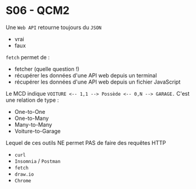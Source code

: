 # S06 - QCM2

Une `Web API` retourne toujours du `JSON`
- vrai
- faux 

`fetch` permet de :
- fetcher (quelle question !)
- récupérer les données d'une API web depuis un terminal
- récupérer les données d'une API web depuis un fichier JavaScript


Le MCD indique `VOITURE <-- 1,1 --> Possède <-- 0,N --> GARAGE.` C'est une relation de type : 
- One-to-One
- One-to-Many
- Many-to-Many
- Voiture-to-Garage


Lequel de ces outils NE permet PAS de faire des requêtes HTTP
- `curl`
- `Insomnia` / `Postman`
- `fetch`
- `draw.io`
- `Chrome`
